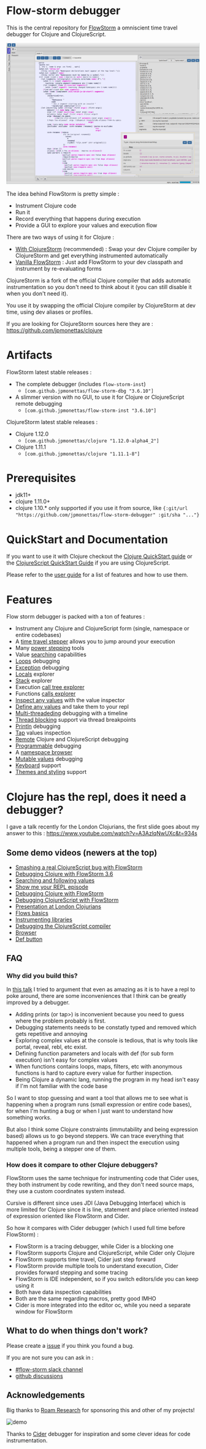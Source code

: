# Flow-storm debugger

This is the central repository for [FlowStorm](http://www.flow-storm.org/) a omniscient time travel debugger for Clojure and ClojureScript.

![demo](./docs/images/screenshot-light.png)

The idea behind FlowStorm is pretty simple :

  - Instrument Clojure code
  - Run it
  - Record everything that happens during execution
  - Provide a GUI to explore your values and execution flow

There are two ways of using it for Clojure :

  - [With ClojureStorm](https://jpmonettas.github.io/flow-storm-debugger/user_guide.html#_clojurestorm) (recommended) : Swap your dev Clojure compiler by ClojureStorm and get everything instrumented automatically
  - [Vanilla FlowStorm](https://jpmonettas.github.io/flow-storm-debugger/user_guide.html#_vanilla_flowstorm) : Just add FlowStorm to your dev classpath and instrument by re-evaluating forms
	
ClojureStorm is a fork of the official Clojure compiler that adds automatic instrumentation so you don't need to think about it (you can still disable it when you don't need it).

You use it by swapping the official Clojure compiler by ClojureStorm at dev time, using dev aliases or profiles. 

If you are looking for ClojureStorm sources here they are : https://github.com/jpmonettas/clojure
	
# Artifacts

FlowStorm latest stable releases :

- The complete debugger (includes `flow-storm-inst`)
  - `[com.github.jpmonettas/flow-storm-dbg "3.6.10"]`
- A slimmer version with no GUI, to use it for Clojure or ClojureScript remote debugging
  - `[com.github.jpmonettas/flow-storm-inst "3.6.10"]`

ClojureStorm latest stable releases : 

- Clojure 1.12.0
  - `[com.github.jpmonettas/clojure "1.12.0-alpha4_2"]`
- Clojure 1.11.1
  - `[com.github.jpmonettas/clojure "1.11.1-8"]`

# Prerequisites

  - jdk11+
  - clojure 1.11.0+
  - clojure 1.10.* only supported if you use it from source, like `{:git/url "https://github.com/jpmonettas/flow-storm-debugger" :git/sha "..."}`

# QuickStart and Documentation

If you want to use it with Clojure checkout the [Clojure QuickStart guide](https://jpmonettas.github.io/flow-storm-debugger/user_guide.html#_clojure)
or the [ClojureScript QuickStart Guide](https://jpmonettas.github.io/flow-storm-debugger/user_guide.html#_clojurescript) if you are using ClojureScript.

Please refer to the [user guide](https://jpmonettas.github.io/flow-storm-debugger/user_guide.html) for a list of features and how to use them.

# Features

Flow storm debugger is packed with a ton of features :

- Instrument any Clojure and ClojureScript form (single, namespace or entire codebases)
- A [time travel stepper](https://jpmonettas.github.io/flow-storm-debugger/user_guide.html#_code_tool) allows you to jump around your execution
- Many [power stepping](https://jpmonettas.github.io/flow-storm-debugger/user_guide.html#_power_stepping) tools
- Value [searching](https://jpmonettas.github.io/flow-storm-debugger/user_guide.html#_searching) capabilities
- [Loops](https://jpmonettas.github.io/flow-storm-debugger/user_guide.html#_loops) debugging
- [Exception](https://jpmonettas.github.io/flow-storm-debugger/user_guide.html#_exception_debugging) debugging
- [Locals](https://jpmonettas.github.io/flow-storm-debugger/user_guide.html#_locals) explorer
- [Stack](https://jpmonettas.github.io/flow-storm-debugger/user_guide.html#_stack) explorer
- Execution [call tree explorer](https://jpmonettas.github.io/flow-storm-debugger/user_guide.html#_call_stack_tree_tool)
- Functions [calls explorer](https://jpmonettas.github.io/flow-storm-debugger/user_guide.html#_functions_tool)
- [Inspect any values](https://jpmonettas.github.io/flow-storm-debugger/user_guide.html#_value_inspector) with the value inspector
- [Define any values](https://jpmonettas.github.io/flow-storm-debugger/user_guide.html#_define_value_for_repl) and take them to your repl
- [Multi-threadeding](https://jpmonettas.github.io/flow-storm-debugger/user_guide.html#_timeline_tool) debugging with a timeline
- [Thread blocking](https://jpmonettas.github.io/flow-storm-debugger/user_guide.html#_thread_breakpoints) support via thread breakpoints
- [Println](https://jpmonettas.github.io/flow-storm-debugger/user_guide.html#_printer_tool) debugging
- [Tap](https://jpmonettas.github.io/flow-storm-debugger/user_guide.html#_taps_tool) values inspection
- [Remote](https://jpmonettas.github.io/flow-storm-debugger/user_guide.html#_remote_debugging) Clojure and ClojureScript debugging
- [Programmable](https://jpmonettas.github.io/flow-storm-debugger/user_guide.html#_programmable_debugging) debugging
- A [namespace browser](https://jpmonettas.github.io/flow-storm-debugger/user_guide.html#_browser_tool)
- [Mutable values](https://jpmonettas.github.io/flow-storm-debugger/user_guide.html#_dealing_with_mutable_values) debugging
- [Keyboard](https://jpmonettas.github.io/flow-storm-debugger/user_guide.html#_key_bindings) support
- [Themes and styling](https://jpmonettas.github.io/flow-storm-debugger/user_guide.html#_styling_and_theming) support 

# Clojure has the repl, does it need a debugger?

I gave a talk recently for the London Clojurians, the first slide goes about my answer to this :
https://www.youtube.com/watch?v=A3AzlqNwUXc&t=934s

## Some demo videos (newers at the top)

- [Smashing a real ClojureScript bug with FlowStorm](https://www.youtube.com/watch?v=4VXT-RHHuvI)
- [Debugging Clojure with FlowStorm 3.6](https://www.youtube.com/watch?v=Mmr1nO6uMzc)
- [Searching and following values](https://www.youtube.com/watch?v=CwXhy-QsZHw)
- [Show me your REPL episode](https://www.youtube.com/watch?v=2nH59edD5Uo)
- [Debugging Clojure with FlowStorm](https://www.youtube.com/watch?v=PbGVTVs1yiU)
- [Debugging ClojureScript with FlowStorm](https://www.youtube.com/watch?v=jMYl32lnMhI)
- [Presentation at London Clojurians](https://www.youtube.com/watch?v=A3AzlqNwUXc)
- [Flows basics](https://www.youtube.com/watch?v=YnpQMrkj4v8)
- [Instrumenting libraries](https://youtu.be/YnpQMrkj4v8?t=332)
- [Debugging the ClojureScript compiler](https://youtu.be/YnpQMrkj4v8?t=533)
- [Browser](https://www.youtube.com/watch?v=cnLwRzxrKDk)
- [Def button](https://youtu.be/cnLwRzxrKDk?t=103)

## FAQ

### Why did you build this?

In [this  talk](https://www.youtube.com/watch?v=A3AzlqNwUXc) I tried to argument that even as amazing as it is to have a repl to poke around, there are some inconveniences that I think can be greatly improved by a debugger.

   - Adding prints (or tap>) is inconvenient because you need to guess where the problem probably is first. 
   - Debugging statements needs to be constatly typed and removed which gets repetitive and annoying 
   - Exploring complex values at the console is tedious, that is why tools like portal, reveal, rebl, etc exist.
   - Defining function parameters and locals with def (for sub form execution) isn't easy for complex values
   - When functions contains loops, maps, filters, etc with anonymous functions is hard to capture every value for further inspection.
   - Being Clojure a dynamic lang, running the program in my head isn't easy if I'm not familiar with the code base

So I want to stop guessing and want a tool that allows me to see what is happening when a program runs (small expression or entire code bases), for when I'm hunting a bug or when I just want to understand how something works.

But also I think some Clojure constraints (immutability and being expression based) allows us to go beyond steppers.
We can trace everything that happened when a program run and then inspect the execution using multiple tools, being a stepper one of them.

### How does it compare to other Clojure debuggers?

FlowStorm uses the same technique for instrumenting code that Cider uses, they both instrument by code rewriting, and they don't need source maps, they use a custom coordinates system instead.

Cursive is different since uses JDI (Java Debugging Interface) which is more limited for Clojure since it is line, statement and place oriented instead of expression oriented like FlowStorm and Cider.

So how it compares with Cider debugger (which I used full time before FlowStorm) :

   - FlowStorm is a tracing debugger, while Cider is a blocking one
   - FlowStorm supports Clojure and ClojureScript, while Cider only Clojure
   - FlowStorm supports time travel, Cider just step forward
   - FlowStorm provide multiple tools to understand execution, Cider provides forward stepping and some tracing
   - FlowStorm is IDE independent, so if you switch editors/ide you can keep using it
   - Both have data inspection capabilities
   - Both are the same regarding macros, pretty good IMHO
   - Cider is more integrated into the editor oc, while you need a separate window for FlowStorm

## What to do when things don't work?

Please create a [issue](https://github.com/jpmonettas/flow-storm-debugger/issues) if you think you found a bug.

If you are not sure you can ask in :
 - [#flow-storm slack channel](https://clojurians.slack.com/archives/C03KZ3XT0CF)
 - [github discussions](https://github.com/jpmonettas/flow-storm-debugger/discussions)

## Acknowledgements

Big thanks to [Roam Research](https://roamresearch.com/) for sponsoring this and other of my projects!

![demo](./docs/images/roam_research_logo.jpg)

Thanks to [Cider](https://github.com/clojure-emacs/cider/) debugger for inspiration and some clever ideas for code instrumentation.

